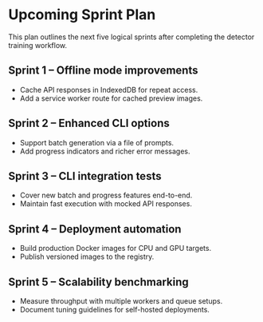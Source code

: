 # Upcoming Sprint Plan

This plan outlines the next five logical sprints after completing the detector training workflow.

## Sprint 1 – Offline mode improvements
* Cache API responses in IndexedDB for repeat access.
* Add a service worker route for cached preview images.

## Sprint 2 – Enhanced CLI options
* Support batch generation via a file of prompts.
* Add progress indicators and richer error messages.

## Sprint 3 – CLI integration tests
* Cover new batch and progress features end-to-end.
* Maintain fast execution with mocked API responses.

## Sprint 4 – Deployment automation
* Build production Docker images for CPU and GPU targets.
* Publish versioned images to the registry.

## Sprint 5 – Scalability benchmarking
* Measure throughput with multiple workers and queue setups.
* Document tuning guidelines for self-hosted deployments.
